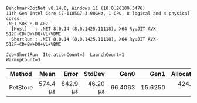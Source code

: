 ```

BenchmarkDotNet v0.14.0, Windows 11 (10.0.26100.3476)
11th Gen Intel Core i7-1185G7 3.00GHz, 1 CPU, 8 logical and 4 physical cores
.NET SDK 8.0.407
  [Host]   : .NET 8.0.14 (8.0.1425.11118), X64 RyuJIT AVX-512F+CD+BW+DQ+VL+VBMI
  ShortRun : .NET 8.0.14 (8.0.1425.11118), X64 RyuJIT AVX-512F+CD+BW+DQ+VL+VBMI

Job=ShortRun  IterationCount=3  LaunchCount=1  
WarmupCount=3  

```
| Method   | Mean     | Error    | StdDev   | Gen0    | Gen1    | Allocated |
|--------- |---------:|---------:|---------:|--------:|--------:|----------:|
| PetStore | 574.4 μs | 842.9 μs | 46.20 μs | 66.4063 | 15.6250 | 424.67 KB |
